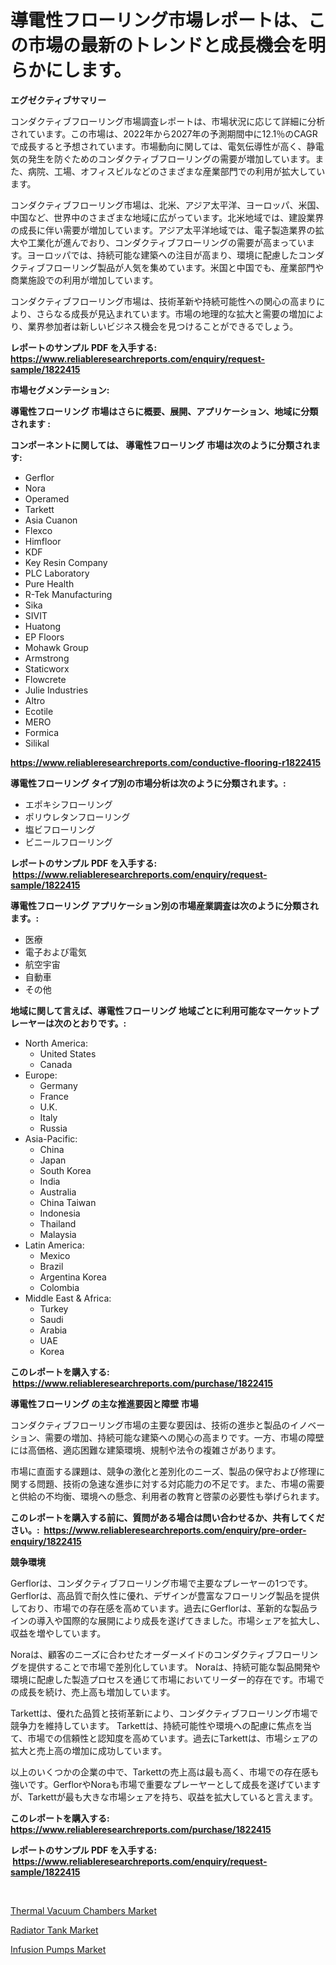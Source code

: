 <p><h1>導電性フローリング市場レポートは、この市場の最新のトレンドと成長機会を明らかにします。</h1></p><p><strong>エグゼクティブサマリー</strong></p>
<p><p>コンダクティブフローリング市場調査レポートは、市場状況に応じて詳細に分析されています。この市場は、2022年から2027年の予測期間中に12.1％のCAGRで成長すると予想されています。市場動向に関しては、電気伝導性が高く、静電気の発生を防ぐためのコンダクティブフローリングの需要が増加しています。また、病院、工場、オフィスビルなどのさまざまな産業部門での利用が拡大しています。</p><p>コンダクティブフローリング市場は、北米、アジア太平洋、ヨーロッパ、米国、中国など、世界中のさまざまな地域に広がっています。北米地域では、建設業界の成長に伴い需要が増加しています。アジア太平洋地域では、電子製造業界の拡大や工業化が進んでおり、コンダクティブフローリングの需要が高まっています。ヨーロッパでは、持続可能な建築への注目が高まり、環境に配慮したコンダクティブフローリング製品が人気を集めています。米国と中国でも、産業部門や商業施設での利用が増加しています。</p><p>コンダクティブフローリング市場は、技術革新や持続可能性への関心の高まりにより、さらなる成長が見込まれています。市場の地理的な拡大と需要の増加により、業界参加者は新しいビジネス機会を見つけることができるでしょう。</p></p>
<p><strong>レポートのサンプル PDF を入手する: <a href="https://www.reliableresearchreports.com/enquiry/request-sample/1822415">https://www.reliableresearchreports.com/enquiry/request-sample/1822415</a></strong></p>
<p><strong>市場セグメンテーション:</strong></p>
<p><strong> 導電性フローリング 市場はさらに概要、展開、アプリケーション、地域に分類されます :</strong></p>
<p><strong>コンポーネントに関しては、 導電性フローリング 市場は次のように分類されます: &nbsp;</strong></p>
<p><ul><li>Gerflor</li><li>Nora</li><li>Operamed</li><li>Tarkett</li><li>Asia Cuanon</li><li>Flexco</li><li>Himfloor</li><li>KDF</li><li>Key Resin Company</li><li>PLC Laboratory</li><li>Pure Health</li><li>R-Tek Manufacturing</li><li>Sika</li><li>SIVIT</li><li>Huatong</li><li>EP Floors</li><li>Mohawk Group</li><li>Armstrong</li><li>Staticworx</li><li>Flowcrete</li><li>Julie Industries</li><li>Altro</li><li>Ecotile</li><li>MERO</li><li>Formica</li><li>Silikal</li></ul></p>
<p><strong><a href="https://www.reliableresearchreports.com/conductive-flooring-r1822415">https://www.reliableresearchreports.com/conductive-flooring-r1822415</a></strong></p>
<p><strong> 導電性フローリング タイプ別の市場分析は次のように分類されます。:</strong></p>
<p><ul><li>エポキシフローリング</li><li>ポリウレタンフローリング</li><li>塩ビフローリング</li><li>ビニールフローリング</li></ul></p>
<p><strong>レポートのサンプル PDF を入手する: &nbsp;<a href="https://www.reliableresearchreports.com/enquiry/request-sample/1822415">https://www.reliableresearchreports.com/enquiry/request-sample/1822415</a></strong></p>
<p><strong> 導電性フローリング アプリケーション別の市場産業調査は次のように分類されます。:</strong></p>
<p><ul><li>医療</li><li>電子および電気</li><li>航空宇宙</li><li>自動車</li><li>その他</li></ul></p>
<p><strong>地域に関して言えば、導電性フローリング 地域ごとに利用可能なマーケットプレーヤーは次のとおりです。:</strong></p>
<p><ul>
    <li>
        North America:
        <ul>
            <li>United States</li>
            <li>Canada</li>
        </ul>
    </li>
    <li>
        Europe:
        <ul>
            <li>Germany</li>
            <li>France</li>
            <li>U.K.</li>
            <li>Italy</li>
            <li>Russia</li>
        </ul>
    </li>
    <li>
        Asia-Pacific:
        <ul>
            <li>China</li>
            <li>Japan</li>
            <li>South Korea</li>
            <li>India</li>
            <li>Australia</li>
            <li>China Taiwan</li>
            <li>Indonesia</li>
            <li>Thailand</li>
            <li>Malaysia</li>
        </ul>
    </li>
    <li>
        Latin America:
        <ul>
            <li>Mexico</li>
            <li>Brazil</li>
            <li>Argentina Korea</li>
            <li>Colombia</li>
        </ul>
    </li>
    <li>
        Middle East & Africa:
        <ul>
            <li>Turkey</li>
            <li>Saudi</li>
            <li>Arabia</li>
            <li>UAE</li>
            <li>Korea</li>
        </ul>
    </li>
    </ul></p>
<p><strong>このレポートを購入する: &nbsp;<a href="https://www.reliableresearchreports.com/purchase/1822415">https://www.reliableresearchreports.com/purchase/1822415</a></strong></p>
<p><strong>導電性フローリング の主な推進要因と障壁 市場</strong></p>
<p><p>コンダクティブフローリング市場の主要な要因は、技術の進歩と製品のイノベーション、需要の増加、持続可能な建築への関心の高まりです。一方、市場の障壁には高価格、適応困難な建築環境、規制や法令の複雑さがあります。</p><p>市場に直面する課題は、競争の激化と差別化のニーズ、製品の保守および修理に関する問題、技術の急速な進歩に対する対応能力の不足です。また、市場の需要と供給の不均衡、環境への懸念、利用者の教育と啓蒙の必要性も挙げられます。</p></p>
<p><strong>このレポートを購入する前に、質問がある場合は問い合わせるか、共有してください。:&nbsp; <a href="https://www.reliableresearchreports.com/enquiry/pre-order-enquiry/1822415">https://www.reliableresearchreports.com/enquiry/pre-order-enquiry/1822415</a></strong></p>
<p><strong>競争環境</strong></p>
<p><p>Gerflorは、コンダクティブフローリング市場で主要なプレーヤーの1つです。 Gerflorは、高品質で耐久性に優れ、デザインが豊富なフローリング製品を提供しており、市場での存在感を高めています。過去にGerflorは、革新的な製品ラインの導入や国際的な展開により成長を遂げてきました。市場シェアを拡大し、収益を増やしています。</p><p>Noraは、顧客のニーズに合わせたオーダーメイドのコンダクティブフローリングを提供することで市場で差別化しています。 Noraは、持続可能な製品開発や環境に配慮した製造プロセスを通じて市場においてリーダー的存在です。市場での成長を続け、売上高も増加しています。</p><p>Tarkettは、優れた品質と技術革新により、コンダクティブフローリング市場で競争力を維持しています。 Tarkettは、持続可能性や環境への配慮に焦点を当て、市場での信頼性と認知度を高めています。過去にTarkettは、市場シェアの拡大と売上高の増加に成功しています。</p><p>以上のいくつかの企業の中で、Tarkettの売上高は最も高く、市場での存在感も強いです。GerflorやNoraも市場で重要なプレーヤーとして成長を遂げていますが、Tarkettが最も大きな市場シェアを持ち、収益を拡大していると言えます。</p></p>
<p><strong>このレポートを購入する: &nbsp; <a href="https://www.reliableresearchreports.com/purchase/1822415">https://www.reliableresearchreports.com/purchase/1822415</a></strong></p>
<p><strong>レポートのサンプル PDF を入手する: &nbsp;<a href="https://www.reliableresearchreports.com/enquiry/request-sample/1822415">https://www.reliableresearchreports.com/enquiry/request-sample/1822415</a></strong><strong></strong></p>
<p>&nbsp;</p>
<p><p><a href="https://www.linkedin.com/pulse/thermal-vacuum-chambers-market-trends-forecast-competitive-analysis-thlmf?trackingId=MBAlpwKEOtKhusVPZFxzWA%3D%3D">Thermal Vacuum Chambers Market</a></p><p><a href="https://www.linkedin.com/pulse/radiator-tank-market-dynamics-2024-2031-also-its-trends-projections-ws4xe?trackingId=HzMMSaLvNOZS8yGN%2Fje7MQ%3D%3D">Radiator Tank Market</a></p><p><a href="https://www.linkedin.com/pulse/infusion-pumps-market-trends-forecast-competitive-analysis-2031-re9xe?trackingId=rfJV5GH15%2Be7HHQlvJ6Tog%3D%3D">Infusion Pumps Market</a></p></p>